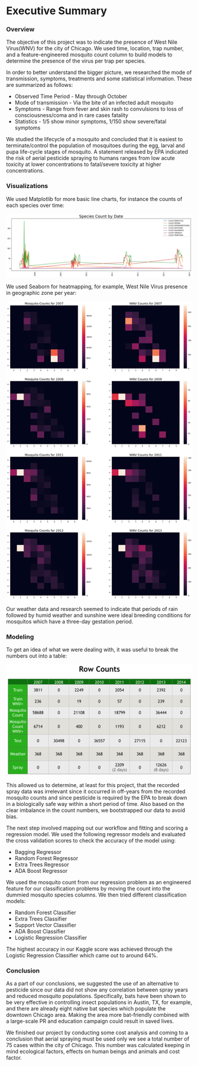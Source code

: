 # Executive Summary

### Overview

<p>The objective of this project was to indicate the presence of West Nile Virus(WNV) for the city of Chicago. We used time, location, trap number, and a feature-engineered mosquito count column to build models to determine the presence of the virus per trap per species.</p>

<p>In order to better understand the bigger picture, we researched the mode of transmission, symptoms, treatments and some statistical information. These are summarized as follows:</p>

<ul>
    <li>Observed Time Period - May through October</li>
    <li>Mode of transmission - Via the bite of an infected adult mosquito</li>
    <li>Symptoms - Range from fever and skin rash to convulsions to loss of consciousness/coma and in rare cases fatality</li>
    <li>Statistics - 1/5 show minor symptoms, 1/150 show severe/fatal symptoms</li>
</ul>

<p>We studied the lifecycle of a mosquito and concluded that it is easiest to terminate/control the population of mosquitoes during the egg, larval and pupa life-cycle stages of mosquito. A statement released by EPA indicated the risk of aerial pesticide spraying to humans ranges from low acute toxicity at lower concentrations to fatal/severe toxicity at higher concentrations.</p>

### Visualizations

<p>We used Matplotlib for more basic line charts, for instance the counts of each species over time:</p>

<p><img src="./images/species_count.png" /></p>

<p>We used Seaborn for heatmapping, for example, West Nile Virus presence in geographic zone per year:</p>

<p><img src="./images/mosquito_wnv_counts_2011-13.png" /></p>

<p>Our weather data and research seemed to indicate that periods of rain followed by humid weather and sunshine were ideal breeding conditions for mosquitos which have a three-day gestation period.</p>

### Modeling

<p>To get an idea of what we were dealing with, it was useful to break the numbers out into a table:</p>

<p><img src="./images/row_counts.png" /></p>

<p>This allowed us to determine, at least for this project, that the recorded spray data was irrelevant since it occurred in off-years from the recorded mosquito counts and since pesticide is required by the EPA to break down in a biologically safe way within a short period of time. Also based on the clear imbalance in the count numbers, we bootstrapped our data to avoid bias.</p>

<p>The next step involved mapping out our workflow and fitting and scoring a regression model. We used the following regressor models and evaluated the cross validation scores to check the accuracy of the model using:</p>

<ul>
   <li>Bagging Regressor</li>
   <li>Random Forest Regressor</li>
   <li>Extra Trees Regressor</li>
   <li>ADA Boost Regressor</li>
</ul>

<p>We used the mosquito count from our regression problem as an engineered feature for our classification problems by moving the count into the dummied mosquito species columns. We then tried different classification models:</p>

<ul>
   <li>Random Forest Classifier
   <li>Extra Trees Classifier
   <li>Support Vector Classifier
   <li>ADA Boost Classifier
   <li>Logistic Regression Classifier
</ul>

<p>The highest accuracy in our Kaggle score was achieved through the Logistic Regression Classifier which came out to around 64%.</p>

### Conclusion

<p>As a part of our conclusions, we suggested the use of an alternative to pesticide since our data did not show any correlation between spray years and reduced mosquito populations. Specifically, bats have been shown to be very effective in controlling insect populations in Austin, TX, for example, and there are already eight native bat species which populate the downtown Chicago area. Making the area more bat-friendly combined with a large-scale PR and education campaign could result in saved lives.</p>

<p>We finished our project by conducting some cost analysis and coming to a conclusion that aerial spraying must be used only we see a total number of 75 cases within the city of Chicago. This number was calculated keeping in mind ecological factors, effects on human beings and animals and cost factor.</p>